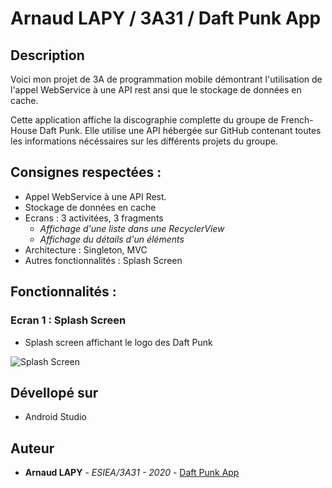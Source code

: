 # Arnaud LAPY / 3A31 / Daft Punk App

## Description

Voici mon projet de 3A de programmation mobile démontrant l'utilisation de l'appel WebService à une API rest ansi que le stockage de données en cache.

Cette application affiche la discographie complette du groupe de French-House Daft Punk. Elle utilise une API hébergée sur GitHub contenant toutes les informations nécéssaires sur les différents projets du groupe.

## Consignes respectées :

* Appel WebService à une API Rest.
* Stockage de données en cache
* Ecrans : 3 activitées, 3 fragments
  *  *Affichage d'une liste dans une RecyclerView*
  *  *Affichage du détails d'un éléments* 
* Architecture : Singleton, MVC
* Autres fonctionnalités : Splash Screen

## Fonctionnalités :

### Ecran 1 : Splash Screen

* Splash screen affichant le logo des Daft Punk

![Splash Screen](img_Splash_Screen)

## Dévellopé sur 

* Android Studio

## Auteur

* **Arnaud LAPY** - *ESIEA/3A31 - 2020* - [Daft Punk App](https://github.com/arnaudlapy/TD3)

